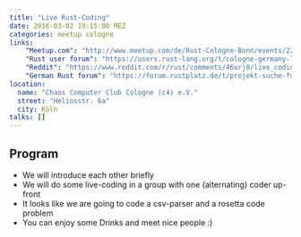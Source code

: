 ```yaml
---
title: "Live Rust-Coding"
date: 2016-03-02 19:15:00 MEZ
categories: meetup cologne
links:
    "Meetup.com": "http://www.meetup.com/de/Rust-Cologne-Bonn/events/229013352/"
    "Rust user forum": "https://users.rust-lang.org/t/cologne-germany-live-rust-coding-on-2016-03-02/4709"
    "Reddit": "https://www.reddit.com/r/rust/comments/46urj0/live_coding_event_in_cologne_germany_on_20160302/"
    "German Rust forum": "https://forum.rustplatz.de/t/projekt-suche-fuer-coding-abend-in-koeln/97/21"
location:
  name: "Chaos Computer Club Cologne (c4) e.V."
  street: "Heliosstr. 6a"
  city: Köln
talks: []
---
```

## Program

- We will introduce each other briefly
- We will do some live-coding in a group with one (alternating) coder up-front
- It looks like we are going to code a csv-parser and a rosetta code problem
- You can enjoy some Drinks and meet nice people :)

